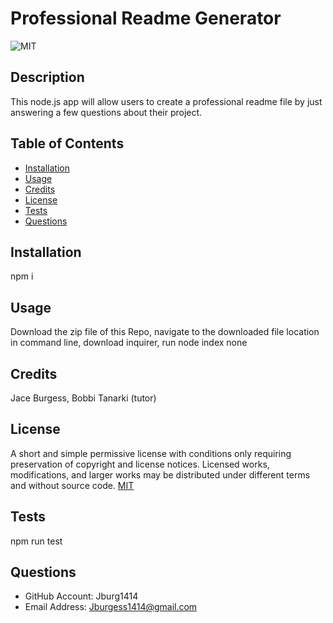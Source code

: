 # Professional Readme Generator
![MIT](https://img.shields.io/badge/license-MIT-brightgreen)

## Description
This node.js app will allow users to create a professional readme file by just answering a few questions about their project.

## Table of Contents

- [Installation](#installation)
- [Usage](#usage)
- [Credits](#credits)
- [License](#license)
- [Tests](#tests)
- [Questions](#questions)

## Installation
npm i

## Usage
Download the zip file of this Repo, navigate to the downloaded file location in command line, download inquirer, run node index
none

## Credits
Jace Burgess, Bobbi Tanarki (tutor)

## License
A short and simple permissive license with conditions only requiring preservation of copyright and license notices. Licensed works, modifications, and larger works may be distributed under different terms and without source code.
[MIT](https://opensource.org/licenses/MIT)

## Tests
npm run test

## Questions
- GitHub Account: Jburg1414
- Email Address: Jburgess1414@gmail.com
